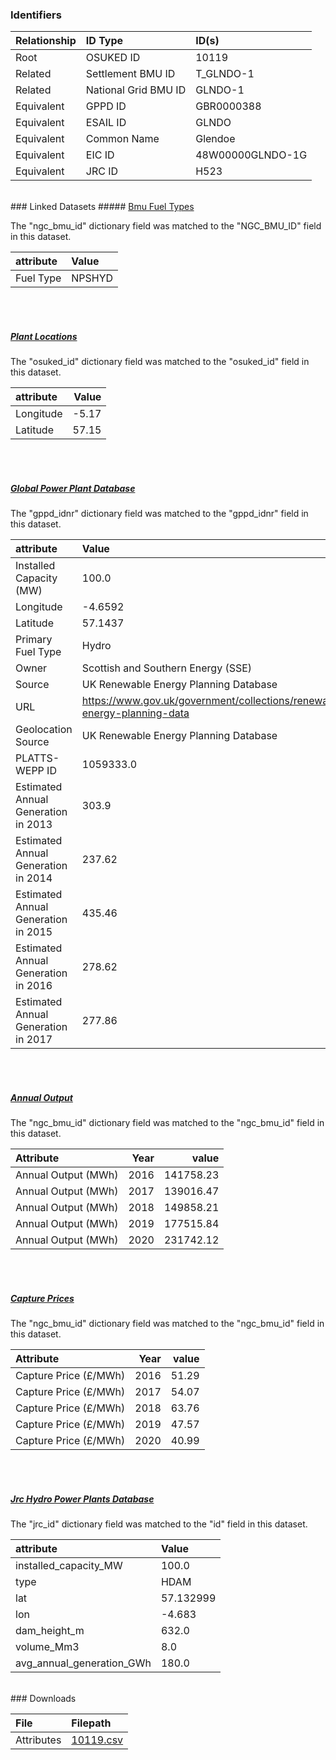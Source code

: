 ### Identifiers

| Relationship   | ID Type              | ID(s)            |
|:---------------|:---------------------|:-----------------|
| Root           | OSUKED ID            | 10119            |
| Related        | Settlement BMU ID    | T_GLNDO-1        |
| Related        | National Grid BMU ID | GLNDO-1          |
| Equivalent     | GPPD ID              | GBR0000388       |
| Equivalent     | ESAIL ID             | GLNDO            |
| Equivalent     | Common Name          | Glendoe          |
| Equivalent     | EIC ID               | 48W00000GLNDO-1G |
| Equivalent     | JRC ID               | H523             |

<br>
### Linked Datasets
##### <a href="https://osuked.github.io/Power-Station-Dictionary/datasets/bmu-fuel-types">Bmu Fuel Types</a>



The "ngc_bmu_id" dictionary field was matched to the "NGC_BMU_ID" field in this dataset.

| attribute   | Value   |
|:------------|:--------|
| Fuel Type   | NPSHYD  |

<br><br>
##### <a href="https://osuked.github.io/Power-Station-Dictionary/datasets/plant-locations">Plant Locations</a>



The "osuked_id" dictionary field was matched to the "osuked_id" field in this dataset.

| attribute   |   Value |
|:------------|--------:|
| Longitude   |   -5.17 |
| Latitude    |   57.15 |

<br><br>
##### <a href="https://osuked.github.io/Power-Station-Dictionary/datasets/global-power-plant-database">Global Power Plant Database</a>



The "gppd_idnr" dictionary field was matched to the "gppd_idnr" field in this dataset.

| attribute                           | Value                                                                    |
|:------------------------------------|:-------------------------------------------------------------------------|
| Installed Capacity (MW)             | 100.0                                                                    |
| Longitude                           | -4.6592                                                                  |
| Latitude                            | 57.1437                                                                  |
| Primary Fuel Type                   | Hydro                                                                    |
| Owner                               | Scottish and Southern Energy (SSE)                                       |
| Source                              | UK Renewable Energy Planning Database                                    |
| URL                                 | https://www.gov.uk/government/collections/renewable-energy-planning-data |
| Geolocation Source                  | UK Renewable Energy Planning Database                                    |
| PLATTS-WEPP ID                      | 1059333.0                                                                |
| Estimated Annual Generation in 2013 | 303.9                                                                    |
| Estimated Annual Generation in 2014 | 237.62                                                                   |
| Estimated Annual Generation in 2015 | 435.46                                                                   |
| Estimated Annual Generation in 2016 | 278.62                                                                   |
| Estimated Annual Generation in 2017 | 277.86                                                                   |

<br><br>
##### <a href="https://osuked.github.io/Power-Station-Dictionary/datasets/annual-output">Annual Output</a>



The "ngc_bmu_id" dictionary field was matched to the "ngc_bmu_id" field in this dataset.

| Attribute           |   Year |     value |
|:--------------------|-------:|----------:|
| Annual Output (MWh) |   2016 | 141758.23 |
| Annual Output (MWh) |   2017 | 139016.47 |
| Annual Output (MWh) |   2018 | 149858.21 |
| Annual Output (MWh) |   2019 | 177515.84 |
| Annual Output (MWh) |   2020 | 231742.12 |

<br><br>
##### <a href="https://osuked.github.io/Power-Station-Dictionary/datasets/capture-prices">Capture Prices</a>



The "ngc_bmu_id" dictionary field was matched to the "ngc_bmu_id" field in this dataset.

| Attribute             |   Year |   value |
|:----------------------|-------:|--------:|
| Capture Price (£/MWh) |   2016 |   51.29 |
| Capture Price (£/MWh) |   2017 |   54.07 |
| Capture Price (£/MWh) |   2018 |   63.76 |
| Capture Price (£/MWh) |   2019 |   47.57 |
| Capture Price (£/MWh) |   2020 |   40.99 |

<br><br>
##### <a href="https://osuked.github.io/Power-Station-Dictionary/datasets/jrc-hydro-power-plants-database">Jrc Hydro Power Plants Database</a>



The "jrc_id" dictionary field was matched to the "id" field in this dataset.

| attribute                 | Value     |
|:--------------------------|:----------|
| installed_capacity_MW     | 100.0     |
| type                      | HDAM      |
| lat                       | 57.132999 |
| lon                       | -4.683    |
| dam_height_m              | 632.0     |
| volume_Mm3                | 8.0       |
| avg_annual_generation_GWh | 180.0     |


<br>
### Downloads


| File       | Filepath                                                                              |
|:-----------|:--------------------------------------------------------------------------------------|
| Attributes | [10119.csv](https://osuked.github.io/Power-Station-Dictionary/object_attrs/10119.csv) |
